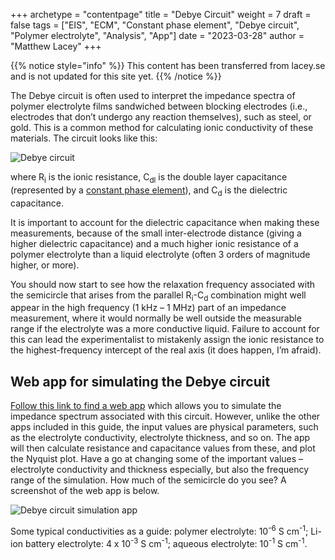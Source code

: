 +++
archetype = "contentpage"
title = "Debye Circuit"
weight = 7
draft = false
tags = ["EIS", "ECM", "Constant phase element", "Debye circuit", "Polymer electrolyte", "Analysis", "App"]
date = "2023-03-28"
author = "Matthew Lacey"
+++

{{% notice style="info" %}}
This content has been transferred from lacey.se and is not updated for this site yet.
{{% /notice %}}

The Debye circuit is often used to interpret the impedance spectra of polymer electrolyte films sandwiched between blocking electrodes (i.e., electrodes that don’t undergo any reaction themselves), such as steel, or gold. This is a common method for calculating ionic conductivity of these materials. The circuit looks like this:

![Debye circuit](/images/experimental-electrochemistry/eis/ec-debye.svg?height=120px)

where R<sub>i</sub> is the ionic resistance, C<sub>dl</sub> is the double layer capacitance (represented by a [constant phase element](/experimental-electrochemistry/eis/constant-phase-element)), and C<sub>d</sub> is the dielectric capacitance.

It is important to account for the dielectric capacitance when making these measurements, because of the small inter-electrode distance (giving a higher dielectric capacitance) and a much higher ionic resistance of a polymer electrolyte than a liquid electrolyte (often 3 orders of magnitude higher, or more).

You should now start to see how the relaxation frequency associated with the semicircle that arises from the parallel R<sub>i</sub>-C<sub>d</sub> combination might well appear in the high frequency (1 kHz – 1 MHz) part of an impedance measurement, where it would normally be well outside the measurable range if the electrolyte was a more conductive liquid. Failure to account for this can lead the experimentalist to mistakenly assign the ionic resistance to the highest-frequency intercept of the real axis (it does happen, I’m afraid).

## Web app for simulating the Debye circuit

[Follow this link to find a web app](http://lacey.se:3838/eis/debye) which allows you to simulate the impedance spectrum associated with this circuit. However, unlike the other apps included in this guide, the input values are physical parameters, such as the electrolyte conductivity, electrolyte thickness, and so on. The app will then calculate resistance and capacitance values from these, and plot the Nyquist plot. Have a go at changing some of the important values – electrolyte conductivity and thickness especially, but also the frequency range of the simulation. How much of the semicircle do you see? A screenshot of the web app is below.

![Debye circuit simulation app](/images/experimental-electrochemistry/eis/debye-app.png "Debye circuit simulation app")

Some typical conductivities as a guide: polymer electrolyte: 10<sup>-6</sup> S cm<sup>-1</sup>; Li-ion battery electrolyte: 4 x 10<sup>-3</sup> S cm<sup>-1</sup>; aqueous electrolyte: 10<sup>-1</sup> S cm<sup>-1</sup>.